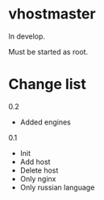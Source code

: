 vhostmaster
===========

In develop.

Must be started as root.


Change list
===========

0.2
- Added engines

0.1
- Init
- Add host
- Delete host
- Only nginx
- Only russian language